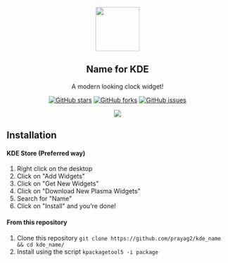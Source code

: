 <p align="center">
  <img src="https://github.com/Prayag2/kde_name/blob/main/assets/logo.jpg" width=100/>
  <h2 align="center">Name for KDE</h2>
  <p align="center">A modern looking clock widget!</center>
</p>

<p align="center">
<a href="https://github.com/prayag2/kde_name/stargazers"><img alt="GitHub stars" src="https://img.shields.io/github/stars/prayag2/kde_name?color=%233DAEE9&style=for-the-badge"></a>
<a href="https://github.com/prayag2/kde_name/network"><img alt="GitHub forks" src="https://img.shields.io/github/forks/prayag2/kde_name?color=%233DAEE9&style=for-the-badge"></a>
<a href="https://github.com/prayag2/kde_name/issues"><img alt="GitHub issues" src="https://img.shields.io/github/issues/prayag2/kde_name?color=%233DAEE9&style=for-the-badge"></a>
</p>

<p align="center">
  <img src="https://github.com/Prayag2/kde_name/blob/main/assets/ss.png"/>
</p>

## Installation
#### KDE Store (Preferred way)
1. Right click on the desktop
2. Click on "Add Widgets"
3. Click on "Get New Widgets"
4. Click on "Download New Plasma Widgets"
5. Search for "Name"
6. Click on "Install" and you're done!

#### From this repository
1. Clone this repository
`git clone https://github.com/prayag2/kde_name && cd kde_name/`
2. Install using the script
`kpackagetool5 -i package`
